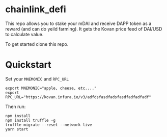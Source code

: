 # chainlink_defi

This repo allows you to stake your mDAI and receive DAPP token as a reward (and can do yeild farming). It gets the Kovan price feed of DAI/USD to calculate value. 

To get started clone this repo.

# Quickstart
Set your `MNEMONIC` and `RPC_URL` 
```
export MNEMONIC="apple, cheese, etc...."
export RPC_URL="https://kovan.infura.io/v3/adfdsfasdfadsfasdfadfadfadf"

```
Then run:
```
npm install
npm install truffle -g
truffle migrate --reset --network live
yarn start
```
